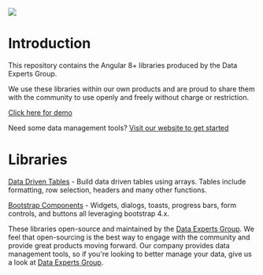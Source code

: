 [dex-img]: https://dataexpertsgroup.com/assets/img/dex_web_logo.png
[dex]: https://dataexpertsgroup.com

[![][dex-img]][dex]

[dex-img]: https://dataexpertsgroup.com/img/dex_web_logo.png
[dex]: https://dataexpertsgroup.com



# Introduction

This repository contains the Angular 8+ libraries produced by the Data Experts Group.

We use these libraries within our own products and are proud to share them with the community to use openly and freely without charge or restriction.

[Click here for demo](https://dataexperts.github.io/Dexih.Libraries/)

Need some data management tools?  [Visit our website to get started](https://dataexpertsgroup.com)

# Libraries

[Data Driven Tables](./projects/tables/README.md) - Build data driven tables using arrays.  Tables include formatting, row selection, headers and many other functions.

[Bootstrap Components](./projects/components/README.md) - Widgets, dialogs, toasts, progress bars, form controls, and buttons all leveraging bootstrap 4.x.

These libraries open-source and maintained by the [Data Experts Group](https://dataexpertsgroup.com).  We feel that open-sourcing is the best way to engage with the community and provide great products moving forward.  Our company provides data management tools, so if you're looking to better manage your data, give us a look at [Data Experts Group](https://dataexpertsgroup.com).
